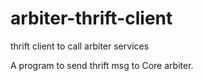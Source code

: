 # arbiter-thrift-client
thrift client to call arbiter services

A program to send thrift msg to Core arbiter.

